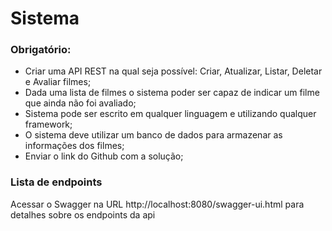 # Sistema

### Obrigatório:
- Criar uma API REST na qual seja possível: Criar, Atualizar, Listar, Deletar e Avaliar filmes;
- Dada uma lista de filmes o sistema poder ser capaz de indicar um filme que ainda não foi
avaliado;
- Sistema pode ser escrito em qualquer linguagem e utilizando qualquer framework;
- O sistema deve utilizar um banco de dados para armazenar as informações dos filmes;
- Enviar o link do Github com a solução;

### Lista de endpoints
Acessar o Swagger na URL http://localhost:8080/swagger-ui.html para detalhes sobre os endpoints da api
